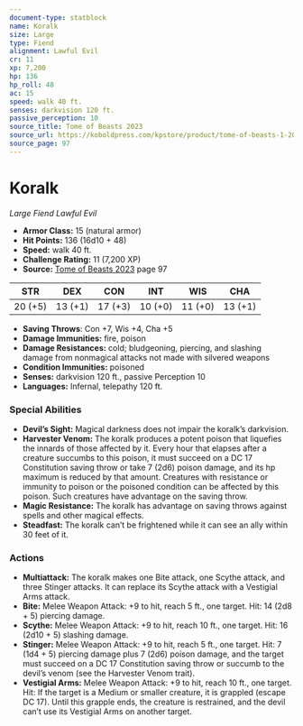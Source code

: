 ```yaml
---
document-type: statblock
name: Koralk
size: Large
type: Fiend
alignment: Lawful Evil
cr: 11
xp: 7,200
hp: 136
hp_roll: 48
ac: 15
speed: walk 40 ft.
senses: darkvision 120 ft. 
passive_perception: 10
source_title: Tome of Beasts 2023
source_url: https://koboldpress.com/kpstore/product/tome-of-beasts-1-2023-edition/
source_page: 97
---
```


# Koralk

*Large* *Fiend* *Lawful Evil*

- **Armor Class:** 15 (natural armor)
- **Hit Points:** 136 (16d10 + 48)
- **Speed:** walk 40 ft.
- **Challenge Rating:** 11 (7,200 XP)
- **Source:** [Tome of Beasts 2023](https://koboldpress.com/kpstore/product/tome-of-beasts-1-2023-edition/) page 97

| STR | DEX | CON | INT | WIS | CHA |
| --- | --- | --- | --- | --- | --- |
| 20 (+5) | 13 (+1) | 17 (+3) | 10 (+0) | 11 (+0) | 13 (+1) |

- **Saving Throws**: Con +7, Wis +4, Cha +5
- **Damage Immunities:** fire, poison
- **Damage Resistances:** cold; bludgeoning, piercing, and slashing damage from nonmagical attacks not made with silvered weapons
- **Condition Immunities:** poisoned
- **Senses:** darkvision 120 ft., passive Perception 10
- **Languages:** Infernal, telepathy 120 ft.

### Special Abilities

- **Devil’s Sight:** Magical darkness does not impair the koralk’s darkvision.
- **Harvester Venom:** The koralk produces a potent poison that liquefies the innards of those affected by it. Every hour that elapses after a creature succumbs to this poison, it must succeed on a DC 17 Constitution saving throw or take 7 (2d6) poison damage, and its hp maximum is reduced by that amount. Creatures with resistance or immunity to poison or the poisoned condition can be affected by this poison. Such creatures have advantage on the saving throw.
- **Magic Resistance:** The koralk has advantage on saving throws against spells and other magical effects.
- **Steadfast:** The koralk can’t be frightened while it can see an ally within 30 feet of it.

### Actions

- **Multiattack:** The koralk makes one Bite attack, one Scythe attack, and three Stinger attacks. It can replace its Scythe attack with a Vestigial Arms attack.
- **Bite:** Melee Weapon Attack: +9 to hit, reach 5 ft., one target. Hit: 14 (2d8 + 5) piercing damage.
- **Scythe:** Melee Weapon Attack: +9 to hit, reach 10 ft., one target. Hit: 16 (2d10 + 5) slashing damage.
- **Stinger:** Melee Weapon Attack: +9 to hit, reach 5 ft., one target. Hit: 7 (1d4 + 5) piercing damage plus 7 (2d6) poison damage, and the target must succeed on a DC 17 Constitution saving throw or succumb to the devil’s venom (see the Harvester Venom trait).
- **Vestigial Arms:** Melee Weapon Attack: +9 to hit, reach 10 ft., one target. Hit: If the target is a Medium or smaller creature, it is grappled (escape DC 17). Until this grapple ends, the creature is restrained, and the devil can’t use its Vestigial Arms on another target.
